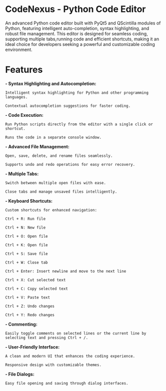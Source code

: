 # CodeNexus - Python Code Editor

An advanced Python code editor built with PyQt5 and QScintilla modules of Python, featuring intelligent auto-completion, syntax highlighting, and robust file management. This editor is designed for seamless coding, supporting multiple tabs,running code and efficient shortcuts, making it an ideal choice for developers seeking a powerful and customizable coding environment.



# Features

**- Syntax Highlighting and Autocompletion:**

    Intelligent syntax highlighting for Python and other programming languages.

    Contextual autocompletion suggestions for faster coding.

**- Code Execution:**

    Run Python scripts directly from the editor with a single click or shortcut.

    Runs the code in a separate console window.

**- Advanced File Management:**

    Open, save, delete, and rename files seamlessly.

    Supports undo and redo operations for easy error recovery.

**- Multiple Tabs:**

    Switch between multiple open files with ease.

    Close tabs and manage unsaved files intelligently.

**- Keyboard Shortcuts:**

    Custom shortcuts for enhanced navigation:

    Ctrl + R: Run file

    Ctrl + N: New file

    Ctrl + O: Open file

    Ctrl + K: Open file

    Ctrl + S: Save file

    Ctrl + W: Close tab

    Ctrl + Enter: Insert newline and move to the next line

    Ctrl + X: Cut selected text

    Ctrl + C: Copy selected text

    Ctrl + V: Paste text

    Ctrl + Z: Undo changes

    Ctrl + Y: Redo changes

**- Commenting:**

    Easily toggle comments on selected lines or the current line by selecting text and pressing Ctrl + /.

**- User-Friendly Interface:**

    A clean and modern UI that enhances the coding experience.

    Responsive design with customizable themes.

**- File Dialogs:**

    Easy file opening and saving through dialog interfaces.
